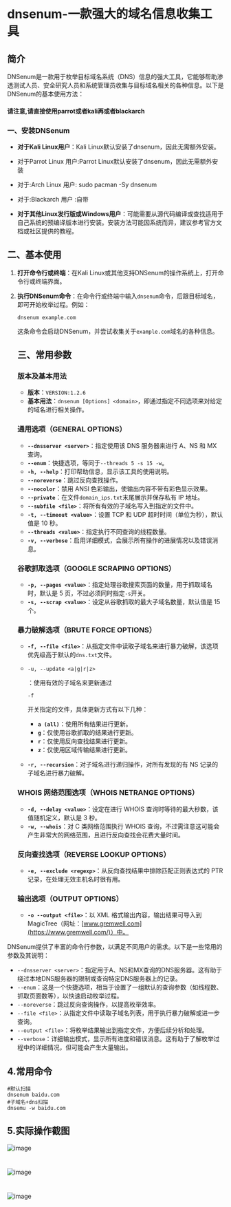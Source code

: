 # dnsenum-一款强大的域名信息收集工具

## 简介

DNSenum是一款用于枚举目标域名系统（DNS）信息的强大工具，它能够帮助渗透测试人员、安全研究人员和系统管理员收集与目标域名相关的各种信息。以下是DNSenum的基本使用方法：
#### 请注意,请直接使用parrot或者kali再或者blackarch

### 一、安装DNSenum

- **对于Kali Linux用户**：Kali Linux默认安装了dnsenum，因此无需额外安装。

- 对于Parrot Linux 用户:Parrot Linux默认安装了dnsenum，因此无需额外安装

- 对于:Arch Linux 用户: sudo pacman -Sy dnsenum 

- 对于:Blackarch 用户 :自带

- **对于其他Linux发行版或Windows用户**：可能需要从源代码编译或查找适用于自己系统的预编译版本进行安装。安装方法可能因系统而异，建议参考官方文档或社区提供的教程。

  

## 二、基本使用

  1. **打开命令行或终端**：在Kali Linux或其他支持DNSenum的操作系统上，打开命令行或终端界面。

  2. **执行DNSenum命令**：在命令行或终端中输入`dnsenum`命令，后跟目标域名，即可开始枚举过程。例如：

     ```
     dnsenum example.com
     ```

     这条命令会启动DNSenum，并尝试收集关于`example.com`域名的各种信息。

     

     ## 三、常用参数

     ### 版本及基本用法

     

     - **版本**：`VERSION:1.2.6`
     - **基本用法**：`dnsenum [Options] <domain>`，即通过指定不同选项来对给定的域名进行相关操作。

     ### 通用选项（GENERAL OPTIONS）

     

     - **`--dnsserver <server>`**：指定使用该 DNS 服务器来进行 A、NS 和 MX 查询。
     - **`--enum`**：快捷选项，等同于`--threads 5 -s 15 -w`。
     - **`-h, --help`**：打印帮助信息，显示该工具的使用说明。
     - **`--noreverse`**：跳过反向查找操作。
     - **`--nocolor`**：禁用 ANSI 色彩输出，使输出内容不带有彩色显示效果。
     - **`--private`**：在文件`domain_ips.txt`末尾展示并保存私有 IP 地址。
     - **`--subfile <file>`**：将所有有效的子域名写入到指定的文件中。
     - **`-t, --timeout <value>`**：设置 TCP 和 UDP 超时时间（单位为秒），默认值是 10 秒。
     - **`--threads <value>`**：指定执行不同查询的线程数量。
     - **`-v, --verbose`**：启用详细模式，会展示所有操作的进展情况以及错误消息。

     ### 谷歌抓取选项（GOOGLE SCRAPING OPTIONS）

     

     - **`-p, --pages <value>`**：指定处理谷歌搜索页面的数量，用于抓取域名时，默认是 5 页，不过必须同时指定`-s`开关。
     - **`-s, --scrap <value>`**：设定从谷歌抓取的最大子域名数量，默认值是 15 个。

     ### 暴力破解选项（BRUTE FORCE OPTIONS）

     

     - **`-f, --file <file>`**：从指定文件中读取子域名来进行暴力破解，该选项优先级高于默认的`dns.txt`文件。

     - `-u, --update <a|g|r|z>`

       ：使用有效的子域名来更新通过

       ```
       -f
       ```

       开关指定的文件，具体更新方式有以下几种：

       - **`a (all)`**：使用所有结果进行更新。
       - **`g`**：仅使用谷歌抓取的结果进行更新。
       - **`r`**：仅使用反向查找结果进行更新。
       - **`z`**：仅使用区域传输结果进行更新。

     - **`-r, --recursion`**：对子域名进行递归操作，对所有发现的有 NS 记录的子域名进行暴力破解。

     ### WHOIS 网络范围选项（WHOIS NETRANGE OPTIONS）

     

     - **`-d, --delay <value>`**：设定在进行 WHOIS 查询时等待的最大秒数，该值随机定义，默认是 3 秒。
     - **`-w, --whois`**：对 C 类网络范围执行 WHOIS 查询，不过需注意这可能会产生非常大的网络范围，且进行反向查找会花费大量时间。

     ### 反向查找选项（REVERSE LOOKUP OPTIONS）

     

     - **`-e, --exclude <regexp>`**：从反向查找结果中排除匹配正则表达式的 PTR 记录，在处理无效主机名时很有用。

     ### 输出选项（OUTPUT OPTIONS）

     

     - **`-o --output <file>`**：以 XML 格式输出内容，输出结果可导入到 MagicTree（网址：[www.gremwell.com](https://www.gremwell.com/)）中。

     



DNSenum提供了丰富的命令行参数，以满足不同用户的需求。以下是一些常用的参数及其说明：

- `--dnsserver <server>`：指定用于A、NS和MX查询的DNS服务器。这有助于绕过本地DNS服务器的限制或查询特定DNS服务器上的记录。
- `--enum`：这是一个快捷选项，相当于设置了一组默认的查询参数（如线程数、抓取页面数等），以快速启动枚举过程。
- `--noreverse`：跳过反向查询操作，以提高枚举效率。
- `--file <file>`：从指定文件中读取子域名列表，用于执行暴力破解或进一步查询。
- `--output <file>`：将枚举结果输出到指定文件，方便后续分析和处理。
- `--verbose`：详细输出模式，显示所有进度和错误消息。这有助于了解枚举过程中的详细情况，但可能会产生大量输出。







## 4.常用命令

```
#默认扫描 
dnsenum baidu.com
#子域名+dns扫描
dnsemu -w baidu.com

```
## 5.实际操作截图

![image](https://github.com/user-attachments/assets/5c180781-2ebd-4415-9f6f-09b9e411bab3)
# 
![image](https://github.com/user-attachments/assets/086945c4-8df5-416d-8e63-e7a6c2e309e3)
#
![image](https://github.com/user-attachments/assets/cb699a5e-a221-4462-810a-4b320069f812)





